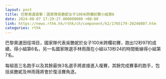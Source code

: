 ```yaml
---
layout: post
title: 巴黎奧運直擊｜國家隊吳艷妮女子100米跨欄初賽小組第6
date: 2024-08-07 17:29:27.000000000 +08:00
link: https://news.rthk.hk/rthk/ch/component/k2/1765179-20240807.htm
categories: rthk
---
```


巴黎奧運田徑項目，國家隊代表吳艷妮於女子100米跨欄初賽，跑出12秒97的成績，得小組第6名，另一名國家隊選手林雨薇在小組以13秒24的時間衝線得小組第7名。

每組首三名跑手以及其餘最快3名選手將直接進入複賽，其餘完成賽事的跑手，包括吳艷妮及林雨薇將會於復活賽角逐。
